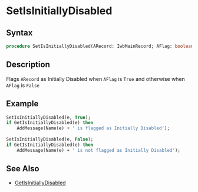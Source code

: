 # SetIsInitiallyDisabled

## Syntax

```pascal
procedure SetIsInitiallyDisabled(ARecord: IwbMainRecord; AFlag: boolean);
```

## Description

Flags `ARecord` as Initially Disabled when `AFlag` is `True` and otherwise when `AFlag` is `False`

## Example

```pascal
SetIsInitiallyDisabled(e, True);
if GetIsInitiallyDisabled(e) then
	AddMessage(Name(e) + ' is flagged as Initially Disabled');
  
SetIsInitiallyDisabled(e, False);
if GetIsInitiallyDisabled(e) then
	AddMessage(Name(e) + ' is not flagged as Initially Disabled');
```

## See Also

- [GetIsInitiallyDisabled](IwbMainRecord_GetIsInitiallyDisabled.md)
